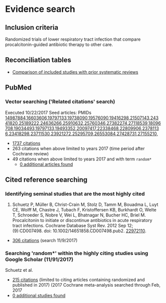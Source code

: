 # Evidence search
## Inclusion criteria
Randomized trials of lower respiratory tract infection that compare procalcitonin-guided antibiotic therapy to other care.

## Reconciliation tables
* [Comparison of included studies with prior systematic reviews](../reconciliation-tables)

## PubMed
### Vector searching ('Related citations' search)
Executed 10/22/2017
Seed articles: PMIDs [14987884,16603606,19797133,19738090,19576090,19416298,21507143,24341820,25189222,24636266,25910632,25760346,27382274,27118539,18096708,19034493,19797133,19493352,20097417,22338468,22809906,23781136,23418298,23711530,23921272,25295709,26553084,27428731,27155210,](https://www.ncbi.nlm.nih.gov/pubmed/?term=14987884+16603606+19797133+19738090+19576090+19416298+21507143+24341820+25189222+24636266+25910632+25760346+27382274+27118539+18096708+19034493+19797133+19493352+20097417+22338468+22809906+23781136+23418298+23711530+23921272+25295709+26553084+27428731+27155210%5Buid%5D)
* [1737 citations](https://www.ncbi.nlm.nih.gov/pubmed?linkname=pubmed_pubmed&from_uid=14987884,16603606,19797133,19738090,19576090,19416298,21507143,24341820,25189222,24636266,25910632,25760346,27382274,27118539,18096708,19034493,19797133,19493352,20097417,22338468,22809906,23781136,23418298,23711530,23921272,25295709,26553084,27428731,27155210)
* 263 citations when above limited to years 2017 (time period after Cochrane review)
* 49 citations when above limited to years 2017 and with term `random*`
  * [0 additional articles found](https://www.ncbi.nlm.nih.gov/pubmed?linkname=pubmed_pubmed&from_uid=15570651)

## Cited reference searching
### Identifying seminal studies that are the most highly cited
1. Schuetz P, Müller B, Christ-Crain M, Stolz D, Tamm M, Bouadma L, Luyt CE, Wolff M, Chastre J, Tubach F, Kristoffersen KB, Burkhardt O, Welte T, Schroeder S, Nobre V, Wei L, Bhatnagar N, Bucher HC, Briel M. Procalcitonin to initiate or  discontinue antibiotics in acute respiratory tract infections. Cochrane Database Syst Rev. 2012 Sep 12;(9):CD007498. doi: 10.1002/14651858.CD007498.pub2. 
[22972110](http://pubmed.gov/22972110).
 * [306 citations](https://scholar.google.com/scholar?cites=2217747907445562937&as_sdt=2005&sciodt=0,5&hl=en) (search 11/9/2017)

### Searching 'random*' within the highly citing studies using Google Scholar (11/91/2017)
Schuetz et al. 
* [215 citations](https://scholar.google.com/scholar?as_ylo=2017&q=randomized&hl=en&as_sdt=2005&sciodt=0,5&cites=512699589644739368&scipsc=1) (limited to citing articles containing randomized and published in 2017) (2017 Cochrane meta-analysis searched through Feb, 2017
* [0 additional studies found](https://pubmed.gov/25503625,27045252)
